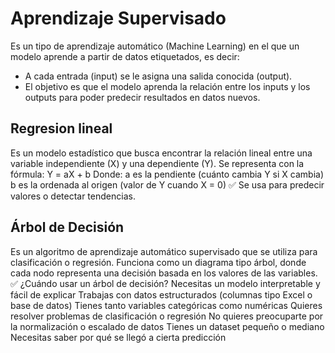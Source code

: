 # Aprendizaje Supervisado
Es un tipo de aprendizaje automático (Machine Learning) en el que un modelo aprende a partir de datos etiquetados, es decir:
- A cada entrada (input) se le asigna una salida conocida (output).
- El objetivo es que el modelo aprenda la relación entre los inputs y los outputs para poder predecir resultados en datos nuevos.

## Regresion lineal
Es un modelo estadístico que busca encontrar la relación lineal entre una variable independiente (X) y una dependiente (Y).
Se representa con la fórmula: Y = aX + b
Donde:
a es la pendiente (cuánto cambia Y si X cambia)
b es la ordenada al origen (valor de Y cuando X = 0)
✅ Se usa para predecir valores o detectar tendencias.

## Árbol de Decisión
Es un algoritmo de aprendizaje automático supervisado que se utiliza para clasificación o regresión. Funciona como un diagrama tipo árbol, donde cada nodo representa una decisión basada en los valores de las variables.
✅ ¿Cuándo usar un árbol de decisión?
Necesitas un modelo interpretable y fácil de explicar
Trabajas con datos estructurados (columnas tipo Excel o base de datos)
Tienes tanto variables categóricas como numéricas
Quieres resolver problemas de clasificación o regresión
No quieres preocuparte por la normalización o escalado de datos
Tienes un dataset pequeño o mediano
Necesitas saber por qué se llegó a cierta predicción
